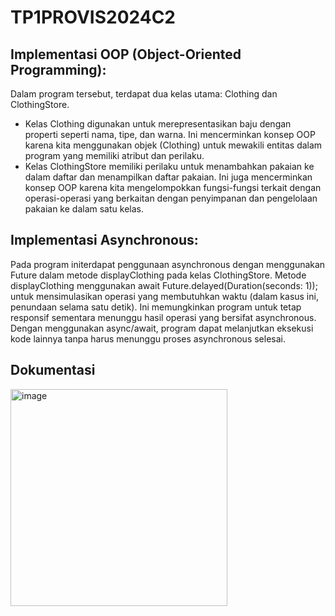 # TP1PROVIS2024C2

## Implementasi OOP (Object-Oriented Programming):

Dalam program tersebut, terdapat dua kelas utama: Clothing dan ClothingStore.
- Kelas Clothing digunakan untuk merepresentasikan baju dengan properti seperti nama, tipe, dan warna. Ini mencerminkan konsep OOP karena kita menggunakan objek (Clothing) untuk mewakili entitas dalam program yang memiliki atribut dan perilaku.
- Kelas ClothingStore memiliki perilaku untuk menambahkan pakaian ke dalam daftar dan menampilkan daftar pakaian. Ini juga mencerminkan konsep OOP karena kita mengelompokkan fungsi-fungsi terkait dengan operasi-operasi yang berkaitan dengan penyimpanan dan pengelolaan pakaian ke dalam satu kelas.
  
## Implementasi Asynchronous:

Pada program initerdapat penggunaan asynchronous dengan menggunakan Future<void> dalam metode displayClothing pada kelas ClothingStore.
Metode displayClothing menggunakan await Future.delayed(Duration(seconds: 1)); untuk mensimulasikan operasi yang membutuhkan waktu (dalam kasus ini, penundaan selama satu detik). Ini memungkinkan program untuk tetap responsif sementara menunggu hasil operasi yang bersifat asynchronous.
Dengan menggunakan async/await, program dapat melanjutkan eksekusi kode lainnya tanpa harus menunggu proses asynchronous selesai.

## Dokumentasi
<img width="347" alt="image" src="https://github.com/rifkytech07/TP1PROVIS2024C2/assets/147624515/bf9fa9de-e1bc-4640-86b5-f45c67dd6b50">

